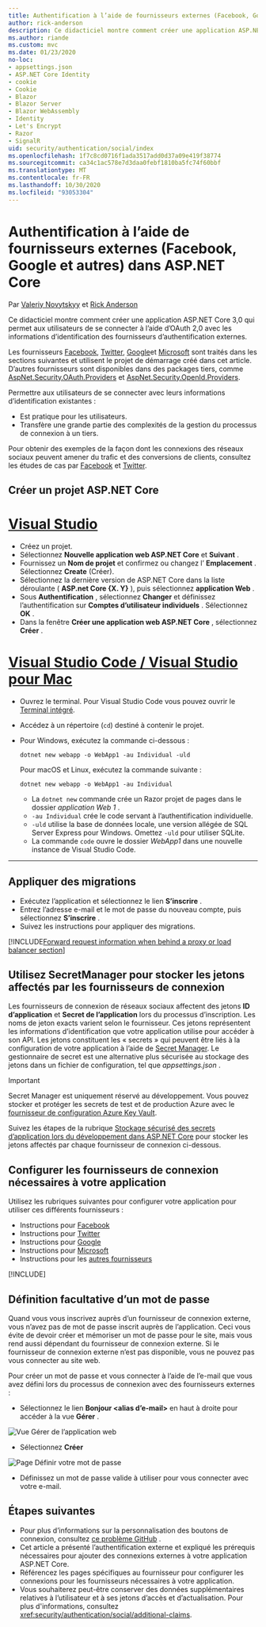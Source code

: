 ```yaml
---
title: Authentification à l’aide de fournisseurs externes (Facebook, Google et autres) dans ASP.NET Core
author: rick-anderson
description: Ce didacticiel montre comment créer une application ASP.NET Core à l’aide d’OAuth 2,0 avec des fournisseurs d’authentification externes.
ms.author: riande
ms.custom: mvc
ms.date: 01/23/2020
no-loc:
- appsettings.json
- ASP.NET Core Identity
- cookie
- Cookie
- Blazor
- Blazor Server
- Blazor WebAssembly
- Identity
- Let's Encrypt
- Razor
- SignalR
uid: security/authentication/social/index
ms.openlocfilehash: 1f7c8cd0716f1ada3517add0d37a09e419f38774
ms.sourcegitcommit: ca34c1ac578e7d3daa0febf1810ba5fc74f60bbf
ms.translationtype: MT
ms.contentlocale: fr-FR
ms.lasthandoff: 10/30/2020
ms.locfileid: "93053304"
---
```

# <a name="facebook-google-and-external-provider-authentication-in-aspnet-core"></a>Authentification à l’aide de fournisseurs externes (Facebook, Google et autres) dans ASP.NET Core

Par [Valeriy Novytskyy](https://github.com/01binary) et [Rick Anderson](https://twitter.com/RickAndMSFT)

Ce didacticiel montre comment créer une application ASP.NET Core 3,0 qui permet aux utilisateurs de se connecter à l’aide d’OAuth 2,0 avec les informations d’identification des fournisseurs d’authentification externes.

Les fournisseurs [Facebook](xref:security/authentication/facebook-logins), [Twitter](xref:security/authentication/twitter-logins), [Google](xref:security/authentication/google-logins)et [Microsoft](xref:security/authentication/microsoft-logins) sont traités dans les sections suivantes et utilisent le projet de démarrage créé dans cet article. D’autres fournisseurs sont disponibles dans des packages tiers, comme [AspNet.Security.OAuth.Providers](https://github.com/aspnet-contrib/AspNet.Security.OAuth.Providers) et [AspNet.Security.OpenId.Providers](https://github.com/aspnet-contrib/AspNet.Security.OpenId.Providers).

Permettre aux utilisateurs de se connecter avec leurs informations d’identification existantes :

* Est pratique pour les utilisateurs.
* Transfère une grande partie des complexités de la gestion du processus de connexion à un tiers.

Pour obtenir des exemples de la façon dont les connexions des réseaux sociaux peuvent amener du trafic et des conversions de clients, consultez les études de cas par [Facebook](https://www.facebook.com/unsupportedbrowser) et [Twitter](https://dev.twitter.com/resources/case-studies).

## <a name="create-a-new-aspnet-core-project"></a>Créer un projet ASP.NET Core

# <a name="visual-studio"></a>[Visual Studio](#tab/visual-studio)

* Créez un projet.
* Sélectionnez **Nouvelle application web ASP.NET Core** et **Suivant** .
* Fournissez un **Nom de projet** et confirmez ou changez l’ **Emplacement** . Sélectionnez **Create** (Créer).
* Sélectionnez la dernière version de ASP.NET Core dans la liste déroulante ( **ASP.net Core {X. Y}** ), puis sélectionnez **application Web** .
* Sous **Authentification** , sélectionnez **Changer** et définissez l’authentification sur **Comptes d’utilisateur individuels** . Sélectionnez **OK** .
* Dans la fenêtre **Créer une application web ASP.NET Core** , sélectionnez **Créer** .

# <a name="visual-studio-code--visual-studio-for-mac"></a>[Visual Studio Code / Visual Studio pour Mac](#tab/visual-studio-code+visual-studio-mac)

* Ouvrez le terminal.  Pour Visual Studio Code vous pouvez ouvrir le [Terminal intégré](https://code.visualstudio.com/docs/editor/integrated-terminal).

* Accédez à un répertoire (`cd`) destiné à contenir le projet.

* Pour Windows, exécutez la commande ci-dessous :

  ```dotnetcli
  dotnet new webapp -o WebApp1 -au Individual -uld
  ```

  Pour macOS et Linux, exécutez la commande suivante :

  ```dotnetcli
  dotnet new webapp -o WebApp1 -au Individual
  ```

  * La `dotnet new` commande crée un Razor projet de pages dans le dossier *application Web 1* .
  * `-au Individual` crée le code servant à l’authentification individuelle.
  * `-uld` utilise la base de données locale, une version allégée de SQL Server Express pour Windows. Omettez `-uld` pour utiliser SQLite.
  * La commande `code` ouvre le dossier *WebApp1* dans une nouvelle instance de Visual Studio Code.

---

## <a name="apply-migrations"></a>Appliquer des migrations

* Exécutez l’application et sélectionnez le lien **S’inscrire** .
* Entrez l’adresse e-mail et le mot de passe du nouveau compte, puis sélectionnez **S’inscrire** .
* Suivez les instructions pour appliquer des migrations.

[!INCLUDE[Forward request information when behind a proxy or load balancer section](includes/forwarded-headers-middleware.md)]

## <a name="use-secretmanager-to-store-tokens-assigned-by-login-providers"></a>Utilisez SecretManager pour stocker les jetons affectés par les fournisseurs de connexion

Les fournisseurs de connexion de réseaux sociaux affectent des jetons **ID d’application** et **Secret de l’application** lors du processus d’inscription. Les noms de jeton exacts varient selon le fournisseur. Ces jetons représentent les informations d’identification que votre application utilise pour accéder à son API. Les jetons constituent les « secrets » qui peuvent être liés à la configuration de votre application à l’aide de [Secret Manager](xref:security/app-secrets#secret-manager). Le gestionnaire de secret est une alternative plus sécurisée au stockage des jetons dans un fichier de configuration, tel que *appsettings.json* .

> [!IMPORTANT]
> Secret Manager est uniquement réservé au développement. Vous pouvez stocker et protéger les secrets de test et de production Azure avec le [fournisseur de configuration Azure Key Vault](xref:security/key-vault-configuration).

Suivez les étapes de la rubrique [Stockage sécurisé des secrets d’application lors du développement dans ASP.NET Core](xref:security/app-secrets) pour stocker les jetons affectés par chaque fournisseur de connexion ci-dessous.

## <a name="setup-login-providers-required-by-your-application"></a>Configurer les fournisseurs de connexion nécessaires à votre application

Utilisez les rubriques suivantes pour configurer votre application pour utiliser ces différents fournisseurs :

* Instructions pour [Facebook](xref:security/authentication/facebook-logins)
* Instructions pour [Twitter](xref:security/authentication/twitter-logins)
* Instructions pour [Google](xref:security/authentication/google-logins)
* Instructions pour [Microsoft](xref:security/authentication/microsoft-logins)
* Instructions pour les [autres fournisseurs](xref:security/authentication/otherlogins)

[!INCLUDE[](includes/chain-auth-providers.md)]

## <a name="optionally-set-password"></a>Définition facultative d’un mot de passe

Quand vous vous inscrivez auprès d’un fournisseur de connexion externe, vous n’avez pas de mot de passe inscrit auprès de l’application. Ceci vous évite de devoir créer et mémoriser un mot de passe pour le site, mais vous rend aussi dépendant du fournisseur de connexion externe. Si le fournisseur de connexion externe n’est pas disponible, vous ne pouvez pas vous connecter au site web.

Pour créer un mot de passe et vous connecter à l’aide de l’e-mail que vous avez défini lors du processus de connexion avec des fournisseurs externes :

* Sélectionnez le lien **Bonjour &lt;alias d’e-mail&gt;** en haut à droite pour accéder à la vue **Gérer** .

![Vue Gérer de l’application web](index/_static/pass1a.png)

* Sélectionnez **Créer**

![Page Définir votre mot de passe](index/_static/pass2a.png)

* Définissez un mot de passe valide à utiliser pour vous connecter avec votre e-mail.

## <a name="next-steps"></a>Étapes suivantes

* Pour plus d’informations sur la personnalisation des boutons de connexion, consultez [ce problème GitHub](https://github.com/dotnet/AspNetCore.Docs/issues/10563) .
* Cet article a présenté l’authentification externe et expliqué les prérequis nécessaires pour ajouter des connexions externes à votre application ASP.NET Core.
* Référencez les pages spécifiques au fournisseur pour configurer les connexions pour les fournisseurs nécessaires à votre application.
* Vous souhaiterez peut-être conserver des données supplémentaires relatives à l’utilisateur et à ses jetons d’accès et d’actualisation. Pour plus d'informations, consultez <xref:security/authentication/social/additional-claims>.
